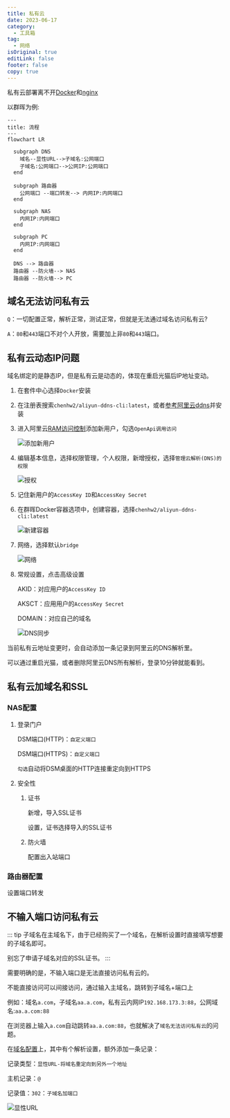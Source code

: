 ```yaml
---
title: 私有云
date: 2023-06-17
category:
  - 工具箱
tag:
  - 网络
isOriginal: true
editLink: false
footer: false
copy: true
---
```


私有云部署离不开[Docker](https://www.docker.com/)和[nginx](https://nginx.org/en/)

以群晖为例:

```mermaid
---
title: 流程
---
flowchart LR

  subgraph DNS
    域名--显性URL-->子域名:公网端口
    子域名:公网端口-->公网IP:公网端口
  end

  subgraph 路由器
    公网端口 --端口转发--> 内网IP:内网端口
  end

  subgraph NAS
    内网IP:内网端口
  end

  subgraph PC
    内网IP:内网端口
  end 

  DNS --> 路由器
  路由器 --防火墙--> NAS
  路由器 --防火墙--> PC
```

## 域名无法访问私有云

`Q`：一切配置正常，解析正常，测试正常，但就是无法通过域名访问私有云?

`A`：`80`和`443`端口不对个人开放，需要加上非`80`和`443`端口。

## 私有云动态IP问题

域名绑定的是静态IP，但是私有云是动态的，体现在重启光猫后IP地址变动。

1. 在套件中心选择`Docker`安装
2. 在注册表搜索`chenhw2/aliyun-ddns-cli:latest`，或者[参考阿里云ddns](../docker/aliyun_ddns.md)并安装
3. 进入阿里云[RAM访问控制](https://ram.console.aliyun.com/overview)添加新用户，勾选`OpenApi调用访问`

    ![添加新用户](https://nas.ilyl.life:8092/network/cloud1.png)

4. 编辑基本信息，选择权限管理，个人权限，新增授权，选择`管理云解析(DNS)的权限`

   ![授权](https://nas.ilyl.life:8092/network/cloud2.png)

5. 记住新用户的`AccessKey ID`和`AccessKey Secret`
6. 在群晖Docker容器选项中，创建容器，选择`chenhw2/aliyun-ddns-cli:latest`

   ![新建容器](https://nas.ilyl.life:8092/network/cloud3.png)

7. 网络，选择默认`bridge`

    ![网络](https://nas.ilyl.life:8092/network/cloud4.png)

8. 常规设置，点击高级设置

    AKID：对应用户的`AccessKey ID`

    AKSCT：应用用户的`AccessKey Secret`

    DOMAIN：对应自己的域名

    ![DNS同步](https://nas.ilyl.life:8092/network/cloud5.png)

当前私有云地址变更时，会自动添加一条记录到阿里云的DNS解析里。

可以通过重启光猫，或者删除阿里云DNS所有解析，登录10分钟就能看到。

## 私有云加域名和SSL

### NAS配置

1. 登录门户

    DSM端口(HTTP)：`自定义端口`

    DSM端口(HTTPS)：`自定义端口`

    `勾选`自动将DSM桌面的HTTP连接重定向到HTTPS

2. 安全性

    1. 证书

        新增，导入SSL证书

        设置，证书选择导入的SSL证书

    2. 防火墙

        配置出入站端口
  
### 路由器配置

设置端口转发

## 不输入端口访问私有云

::: tip
子域名在主域名下，由于已经购买了一个域名，在解析设置时直接填写想要的子域名即可。

别忘了申请子域名对应的SSL证书。
:::

需要明确的是，不输入端口是无法直接访问私有云的。

不能直接访问可以间接访问，通过输入主域名，跳转到子域名+端口上

例如：域名`a.com`，子域名`aa.a.com`，私有云内网IP`192.168.173.3:88`，公网域名:`aa.a.com:88`

在浏览器上输入`a.com`自动跳转`aa.a.com:88`，也就解决了`域名无法访问私有云`的问题。

在[域名配置](./domain.md)上，其中有个解析设置，额外添加一条记录：

记录类型：`显性URL-将域名重定向到另外一个地址`

主机记录：`@`

记录值：`302`：`子域名加端口`

![显性URL](https://nas.ilyl.life:8092/network/cloud6.png)
